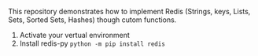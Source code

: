 This repository demonstrates how to implement Redis (Strings, keys, Lists, Sets, Sorted Sets, Hashes) though cutom functions.<br>
1. Activate your vertual environment 
2. Install redis-py ```python -m pip install redis```
